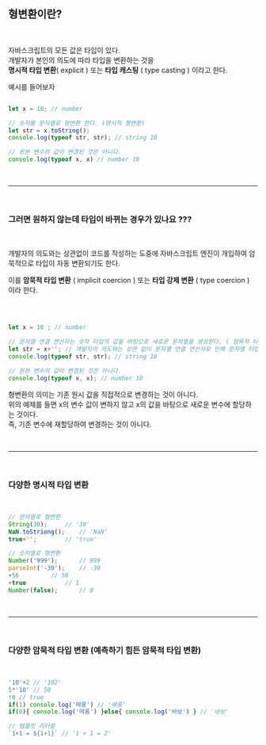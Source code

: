 ## 형변환이란?

<br>

자바스크립트의 모든 값은 타입이 있다.  
개발자가 본인의 의도에 따라 타입을 변환하는 것을   
**명시적 타입 변환**( explicit ) 또는 **타입 캐스팅** ( type casting ) 이라고 한다.

예시를 들어보자

```js

let x = 10; // number

// 숫자를 문자열로 형변환 한다. (명시적 형변환)
let str = x.toString();
console.log(typeof str, str); // string 10

// 원본 변수의 값이 변경된 것은 아니다.
console.log(typeof x, x) // number 10

```
<br>

***

<br>

### 그러면 원하지 않는데 타입이 바뀌는 경우가 있나요 ???

<br>
    
개발자의 의도와는 상관없이 코드를 작성하는 도중에 자바스크립트 엔진이 개입하여 암묵적으로 타입이 자동 변환되기도 한다.  

이를 **암묵적 타입 변환** ( implicit coercion ) 또는 **타입 강제 변환** ( type coercion ) 이라 한다.

<br>

```js

let x = 10 ; // number

// 문자열 연결 연산자는 숫자 타입의 값을 바탕으로 새로운 문자열을 생성한다. ( 암묵적 타입 변환 )
let str = x+''; // 개발자의 의도와는 상관 없이 문자열 연결 연산자로 인해 문자열 타입으로 변환된다.
console.log(typeof str, str); // string 10

// 원본 변수의 값이 변경된 것은 아니다.
console.log(typeof x, x); // number 10

```
형변환의 의미는 기존 원시 값을 직접적으로 변경하는 것이 아니다.  
위의 예제를 들면 x의 변수 값이 변하지 않고 x의 값을 바탕으로 새로운 변수에 할당하는 것이다.  
즉, 기존 변수에 재할당하여 변경하는 것이 아니다.

<br>

***

<br>

### 다양한 명시적 타입 변환

<br>


```js
// 문자열로 형변환
String(30);		// '30'
NaN.toStriong();	// 'NaN'
true+'';		// 'true'

// 숫자열로 형변환
Number('999');		// 999
parseInt('-30');	// -30
+56			// 56
+true			// 1
Number(false);		// 0
```
	
<br>

***

<br>

### 다양한 암묵적 타입 변환 (예측하기 힘든 암묵적 타입 변환)

<br>

```js
'10'+2 // '102'
5*'10' // 50
!0 // true
if(1) console.log('메롱') // '메롱'
if(0){ console.log('메롱') }else{ console.log('바보') } // '바보'

// 템플릿 리터럴
`1+1 = ${1+1}` // '1 + 1 = 2'
```
